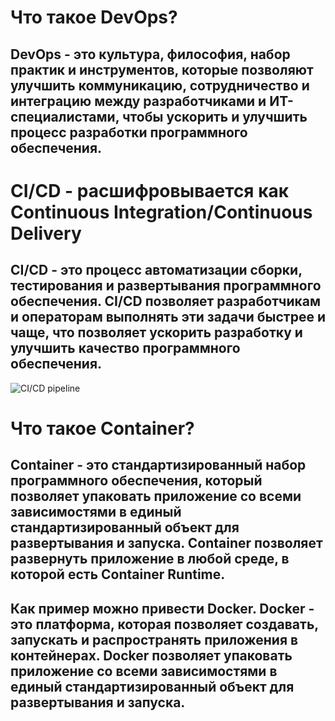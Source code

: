 # Что такое DevOps?
## DevOps - это культура, философия, набор практик и инструментов, которые позволяют улучшить коммуникацию, сотрудничество и интеграцию между разработчиками и ИТ-специалистами, чтобы ускорить и улучшить процесс разработки программного обеспечения.

# CI/CD - расшифровывается как Continuous Integration/Continuous Delivery
## CI/CD - это процесс автоматизации сборки, тестирования и развертывания программного обеспечения. CI/CD позволяет разработчикам и операторам выполнять эти задачи быстрее и чаще, что позволяет ускорить разработку и улучшить качество программного обеспечения.

![CI/CD pipeline](https://www.cyberark.com/wp-content/uploads/2021/11/cicd-pipelines-1.png)

# Что такое Container?
## Container - это стандартизированный набор программного обеспечения, который позволяет упаковать приложение со всеми зависимостями в единый стандартизированный объект для развертывания и запуска. Container позволяет развернуть приложение в любой среде, в которой есть Container Runtime.

## Как пример можно привести Docker. Docker - это платформа, которая позволяет создавать, запускать и распространять приложения в контейнерах. Docker позволяет упаковать приложение со всеми зависимостями в единый стандартизированный объект для развертывания и запуска.


